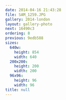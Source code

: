 ```yaml
---
date: 2014-04-16 21:43:28
file: SAM_1259.JPG
gallery: 2014-london
layout: gallery-photo
next: 16490c3
ordering: 8
previous: 9edb588
sizes:
  640w:
    height: 854
    width: 640
  200x200:
    height: 200
    width: 200
  96x96:
    height: 96
    width: 96
title: null
---
```

